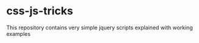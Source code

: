 # css-js-tricks
This repository contains very simple jquery scripts explained with working examples
